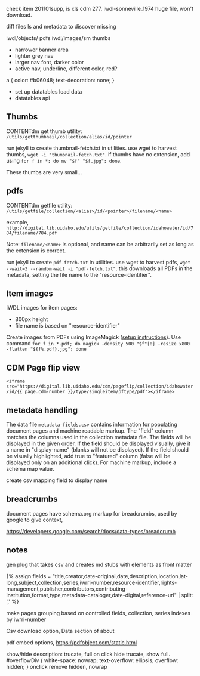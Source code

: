 check item 201101supp, is xls 
cdm 277, iwdl-sonneville_1974 huge file, won't download.

diff files ls and metadata to discover missing

iwdl/objects/ pdfs
iwdl/images/sm thumbs

- narrower banner area
- lighter grey nav
- larger nav font, darker color
- active nav, underline, different color, red?

a {
    color: #b06048;
    text-decoration: none;
}

- set up datatables load data
- datatables api

## Thumbs

CONTENTdm get thumb utility:
`/utils/getthumbnail/collection/alias/id/pointer`

run jekyll to create thumbnail-fetch.txt in utilities. 
use wget to harvest thumbs, `wget -i "thumbnail-fetch.txt"`.
if thumbs have no extension, add using `for f in *; do mv "$f" "$f.jpg"; done`.

These thumbs are very small...

## pdfs

CONTENTdm getfile utility:
`/utils/getfile/collection/<alias>/id/<pointer>/filename/<name>`

example, `http://digital.lib.uidaho.edu/utils/getfile/collection/idahowater/id/784/filename/784.pdf`

Note: `filename/<name>` is optional, and name can be arbitrarily set as long as the extension is correct.

run jekyll to create `pdf-fetch.txt` in utilities. 
use wget to harvest pdfs, `wget --wait=3 --random-wait -i "pdf-fetch.txt"`.
this downloads all PDFs in the metadata, setting the file name to the "resource-identifier".

## Item images 

IWDL images for item pages:
- 800px height 
- file name is based on "resource-identifier"

Create images from PDFs using ImageMagick ([setup instructions](https://evanwill.github.io/_drafts/notes/imagemagick.html)).
Use command `for f in *.pdf; do magick -density 500 "$f"[0] -resize x800 -flatten "${f%.pdf}.jpg"; done`

## CDM Page flip view

`<iframe src="https://digital.lib.uidaho.edu/cdm/pageflip/collection/idahowater/id/{{ page.cdm-number }}/type/singleitem/pftype/pdf"></iframe>`

## metadata handling

The data file `metadata-fields.csv` contains information for populating document pages and machine readable markup. 
The "field" column matches the columns used in the collection metadata file. 
The fields will be displayed in the given order.
If the field should be displayed visually, give it a name in "display-name" (blanks will not be displayed).
If the field should be visually highlighted, add true to "featured" column (false will be displayed only on an additional click).
For machine markup, include a schema map value.

create csv mapping field to display name

## breadcrumbs

document pages have schema.org markup for breadcrumbs, used by google to give context,

https://developers.google.com/search/docs/data-types/breadcrumb

## notes

gen plug that takes csv and creates md stubs with elements as front matter

{% assign fields = "title,creator,date-original,date,description,location,lat-long,subject,collection,series,iwrri-number,resource-identifier,rights-management,publisher,contributors,contributing-institution,format,type,metadata-cataloger,date-digital,reference-url" | split: ',' %}

make pages grouping based on controlled fields, collection, series 
indexes by iwrri-number 

Csv download option, Data section of about

pdf embed options, https://pdfobject.com/static.html 

show/hide description: 
trucate, full on click hide trucate, show full.
#overflowDiv { white-space: nowrap; text-overflow: ellipsis; overflow: hidden; }
onclick remove hidden, nowrap
